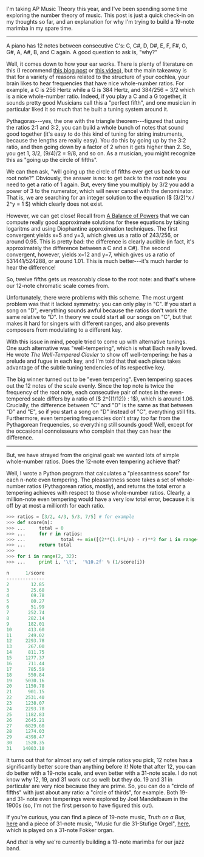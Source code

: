 I'm taking AP Music Theory this year, and I've been spending some time
exploring the number theory of music. This post is just a quick check-in on my
thoughts so far, and an explanation for why I'm trying to build a 19-note
marimba in my spare time.

---

A piano has 12 notes between consecutive C's: C, C#, D, D#, E, F, F#, G, G#, A,
A#, B, and C again. A good question to ask is, "why?"

Well, it comes down to how your ear works. There is plenty of literature on
this (I recommend [this blog
post](https://eev.ee/blog/2016/09/15/music-theory-for-nerds/) or [this
video](https://www.youtube.com/watch?v=i_0DXxNeaQ0)), but the main takeaway is
that for a variety of reasons related to the structure of your cochlea, your
brain likes to hear frequencies that have nice whole-number ratios. For
example, a C is 256 Hertz while a G is 384 Hertz, and 384/256 = 3/2 which is a
nice whole-number ratio. Indeed, if you play a C and a G together, it sounds
pretty good Musicians call this a "perfect fifth", and one musician in
particular liked it so much that he built a tuning system around it.

Pythagoras---yes, the one with the triangle theorem---figured that using the
ratios 2:1 and 3:2, you can build a whole bunch of notes that sound good
together (it's easy to do this kind of tuning for string instruments, because
the lengths are really easy). You do this by going up by the 3:2 ratio, and
then going down by a factor of 2 when it gets higher than 2. So, you get 1,
3/2, (9/4)/2 = 9/8, and so on. As a musician, you might recognize this as
"going up the circle of fifths".

We can then ask, "will going up the circle of fifths ever get us back to our
root note?" Obviously, the answer is no: to get back to the root note you need
to get a ratio of 1 again. But, every time you multiply by 3/2 you add a power
of 3 to the numerator, which will never cancel with the denominator. That is,
we are searching for an integer solution to the equation ($ (3/2)^x / 2^y = 1
$) which clearly does not exist.

However, we can get close! Recall from [A Balance of
Powers](a-balance-of-powers.html) that we can compute really good approximate
solutions for these equations by taking logaritms and using Diophantine
approximation techniques. The first convergent yields x=5 and y=3, which gives
us a ratio of 243/256, or around 0.95. This is pretty bad: the difference is
clearly audible (in fact, it's approximately the difference between a C and a
C#). The second convergent, however, yields x=12 and y=7, which gives us a
ratio of 531441/524288, or around 1.01. This is much better---it's much harder
to hear the difference!

So, twelve fifths gets us reasonably close to the root note: and that's where
our 12-note chromatic scale comes from.

Unfortunately, there were problems with this scheme. The most urgent problem
was that it lacked symmetry: you can only play in "C". If you start a song on
"D", everything sounds awful because the ratios don't work the same relative to
"D". In theory we could start all our songs on "C", but that makes it hard for
singers with different ranges, and also prevents composers from modulating to a
different key.

With this issue in mind, people tried to come up with alternative tunings. One
such alternative was "well-tempering", which is what Bach really loved. He
wrote *The Well-Tempered Clavier* to show off well-tempering: he has a prelude
and fugue in each key, and I'm told that that each piece takes advantage of the
subtle tuning tendencies of its respective key.

The big winner turned out to be "even tempering". Even tempering spaces out the
12 notes of the scale evenly. Since the top note is twice the frequency of the
root note, each consecutive pair of notes in the even-tempered scale differs by
a ratio of ($ 2^{(1/12)} : 1$), which is around 1.06. Crucially, the difference
between "C" and "D" is the same as that between "D" and "E", so if you start a
song on "D" instead of "C", everything still fits. Furthermore, even tempering
frequencies don't stray *too* far from the Pythagorean frequencies, so
everything still sounds good! Well, except for the occasional connoisseurs who
complain that they can hear the difference.

---

But, we have strayed from the original goal: we wanted lots of simple
whole-number ratios. Does the 12-note even tempering achieve that?

Well, I wrote a Python program that calculates a "pleasantness score" for each
n-note even tempering. The pleasantness score takes a set of whole-number
ratios (Pythagorean ratios, mostly), and returns the total error a tempering
achieves with respect to those whole-number ratios. Clearly, a million-note
even tempering would have a very low total error, because it is off by at most
a millionth for each ratio.

```python
>>> ratios = [3/2, 4/3, 5/3, 7/5] # for example
>>> def score(n):
>>> ...     total = 0
>>> ...     for r in ratios:
>>> ...             total += min([(2**(1.0*i/n) - r)**2 for i in range(n)])
>>> ...     return total
>>>
>>> for i in range(2, 32):
>>> ...     print i, '\t',  '%10.2f' % (1/score(i))

n      1/score
--------------
2        12.85
3        25.68
4        69.78
5        80.27
6        51.99
7       252.74
8       282.14
9       182.01
10      413.60
11      249.02
12     2293.78
13      267.00
14      811.75
15     1277.37
16      711.44
17      785.59
18      550.84
19     5030.16
20     1150.78
21      901.15
22     2531.40
23     1238.07
24     2293.78
25     1182.83
26     2645.21
27     6829.60
28     1274.03
29     4398.47
30     1520.35
31    14003.10
```

It turns out that for almost any set of simple ratios you pick, 12 notes has a
significantly better score than anything before it! Note that after 12, you can
do better with a 19-note scale, and even better with a 31-note scale. I do not
know why 12, 19, and 31 work out so well: but they do. 19 and 31 in particular
are very nice because they are prime. So, you can do a "circle of fifths" with
just about any ratio: a "circle of thirds", for example. Both 19- and 31- note
even temperings were explored by Joel Mandelbaum in the 1900s (so, I'm not the
first person to have figured this out).

If you're curious, you can find a piece of 19-note music, *Truth on a Bus*,
[here](http://sethares.engr.wisc.edu/mp3s/truthonabus.html) and a piece of
31-note music, "Music fur die 31-Stufige Orgel",
[here](https://www.youtube.com/watch?v=23ImVLezV4c), which is played on a
31-note Fokker organ.

And *that* is why we're currently building a 19-note marimba for our jazz band.
